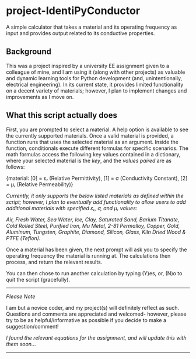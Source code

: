 project-IdentiPyConductor
=========================


A simple calculator that takes a material and its operating frequency as input and provides output related to its conductive properties.


Background
----------
This was a project inspired by a university EE assignment given to a colleague of mine, and I am using it (along with other projects) as valuable and dynamic learning tools for Python development (and, unintentionally, electrical engineering).
In its current state, it provides limited functionality on a decent variety of materials; however, I plan to implement changes and improvements as I move on.


What this script actually does
------------------------------

First, you are prompted to select a material. A help option is available to see the currently supported materials.
Once a valid material is provided, a function runs that uses the selected material as an argument. Inside the function, conditionals execute different formulas for specific scenarios. The math formulas access the following key values contained in a dictionary, where your selected material is the *key*, and the *values paired* are as follows:

{material: [0] = εᵣ (Relative Permittivity), [1] = σ (Conductivity Constant), [2] = μᵣ (Relative Permeability)}

   *Currently, it only supports the below listed materials as defined within the script; however, I plan to eventually add 
   functionality to allow users to add additional materials with specified εᵣ, σ, and μᵣ values:*

   *Air, Fresh Water, Sea Water, Ice, Clay, Saturated Sand, Barium Titanate, Cold Rolled Steel, Purified Iron, Mu Metal, 2-81
   Permalloy, Copper, Gold, Aluminum, Tungsten, Graphite, Diamond, Silicon, Glass, Kiln Dried Wood & PTFE (Teflon).*

Once a material has been given, the next prompt will ask you to specify the operating frequency the material is running at. The calculations then process, and return the relevant results.

You can then chose to run another calculation by typing (Y)es, or, (N)o to quit the script (gracefully).



***
*Please Note*

I am but a novice coder, and my project(s) will definitely reflect as such.
Questions and comments are appreciated and welcomed- however, please try to be as helpful/informative as possible if you decide to make a suggestion/comment!

*I found the relevant equations for the assignment, and will update this with them soon...*
***
